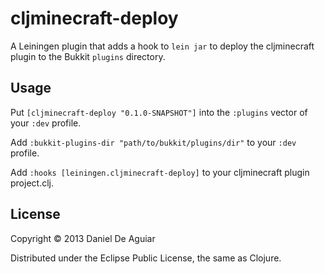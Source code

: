 # cljminecraft-deploy

A Leiningen plugin that adds a hook to `lein jar` to deploy the cljminecraft
plugin to the Bukkit `plugins` directory.

## Usage

Put `[cljminecraft-deploy "0.1.0-SNAPSHOT"]` into the `:plugins` vector of your
`:dev` profile.

Add `:bukkit-plugins-dir "path/to/bukkit/plugins/dir"` to your `:dev` profile.

Add `:hooks [leiningen.cljminecraft-deploy]` to your cljminecraft plugin
project.clj.

## License

Copyright © 2013 Daniel De Aguiar

Distributed under the Eclipse Public License, the same as Clojure.
